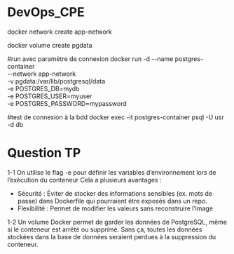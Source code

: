 # DevOps_CPE

docker network create app-network

docker volume create pgdata

#run avec paramètre de connexion
docker run -d --name postgres-container \
    --network app-network \
    -v pgdata:/var/lib/postgresql/data \
    -e POSTGRES_DB=mydb \
    -e POSTGRES_USER=myuser \
    -e POSTGRES_PASSWORD=mypassword

#test de connexion à la bdd
docker exec -it postgres-container psql -U usr -d db

# Question TP
1-1 
On utilise le flag -e pour définir les variables d’environnement lors de l’exécution du conteneur
Cela a plusieurs avantages :
- Sécurité : Éviter de stocker des informations sensibles (ex. mots de passe) dans Dockerfile qui pourraient être exposés dans un repo.
- Flexibilité : Permet de modifier les valeurs sans reconstruire l’image

1-2
Un volume Docker permet de garder les données de PostgreSQL, même si le conteneur est arrêté ou supprimé. Sans ça, toutes les données stockées dans la base de données seraient perdues à la suppression du conteneur.
